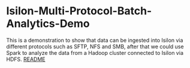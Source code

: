 # Isilon-Multi-Protocol-Batch-Analytics-Demo
This is a demonstration to show that data can be ingested into Isilon via different protocols such as SFTP, NFS and SMB, after that we could use Spark to analyze the data from a Hadoop cluster connected to Isilon via HDFS.
[README](https://siaut.github.io/Isilon-Multi-Protocol-Batch-Analytics-Demo/)
